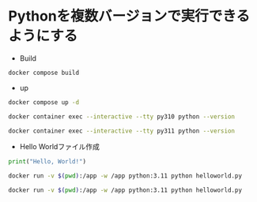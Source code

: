 # Pythonを複数バージョンで実行できるようにする

- Build

```sh
docker compose build
```

- up

```sh
docker compose up -d
```

```sh
docker container exec --interactive --tty py310 python --version
```

```sh
docker container exec --interactive --tty py311 python --version
```

- Hello Worldファイル作成

```helloworld.py
print("Hello, World!")
```

```sh
docker run -v $(pwd):/app -w /app python:3.11 python helloworld.py
```

```sh
docker run -v $(pwd):/app -w /app python:3.11 python helloworld.py
```

